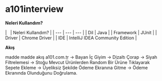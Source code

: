 # a101interview

<b>Neleri Kullandım?</b>

|   | Neleri Kullandım? |
| --- | --- | --- |
| Dil | Java |
| Framework | JUnit |
| Driver | Chrome Driver |
| IDE | IntelliJ IDEA Community Edition |

<b>Akış</b>

madde madde akış
a101.com.tr -> Bayan İç Giyim -> Dizaltı Çorap -> Siyah Filtrelemesi ->
Stoğu Mevcut Ürünlerden Random Bir Ürüne Tıklayarak Sepete Ekleme ->
Üyeliksiz Şekilde Ödeme Ekranına Gitme -> Ödeme Ekranında Olunduğunu Doğrulama.<br>
